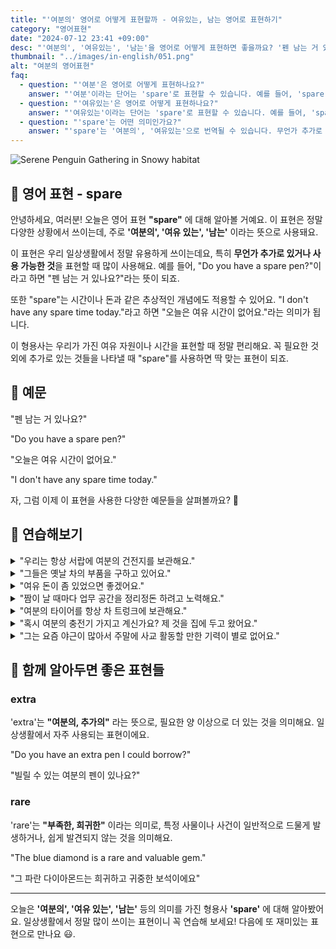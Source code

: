 ```yaml
---
title: "'여분의' 영어로 어떻게 표현할까 - 여유있는, 남는 영어로 표현하기"
category: "영어표현"
date: "2024-07-12 23:41 +09:00"
desc: "'여분의', '여유있는', '남는'을 영어로 어떻게 표현하면 좋을까요? '펜 남는 거 있나요?', '오늘은 여유 시간이 없어요' 등을 영어로 표현하는 법을 배워봅시다. 다양한 예문을 통해서 연습하고 본인의 표현으로 만들어 보세요."
thumbnail: "../images/in-english/051.png"
alt: "여분의 영어표현"
faq:
  - question: "'여분'은 영어로 어떻게 표현하나요?"
    answer: "'여분'이라는 단어는 'spare'로 표현할 수 있습니다. 예를 들어, 'spare key'는 '여분의 열쇠'를 의미합니다."
  - question: "'여유있는'은 영어로 어떻게 표현하나요?"
    answer: "'여유있는'이라는 단어는 'spare'로 표현할 수 있습니다. 예를 들어, 'spare time'은 여유시간을 의미합니다."
  - question: "'spare'는 어떤 의미인가요?"
    answer: "'spare'는 '여분의', '여유있는'으로 번역될 수 있습니다. 무언가 추가로 있거나 사용가능할 때 사용하며 시간이나 돈과 같은 추상적인 개념에도 사용할 수 있습니다. 예를들어, 'I don't have any spare time today.'라고 하면 오늘은 여유시간이 없다는 의미입니다."
---
```


![Serene Penguin Gathering in Snowy habitat](../images/in-english/051-1.avif)

## 🌟 영어 표현 - spare

안녕하세요, 여러분! 오늘은 영어 표현 **"spare"** 에 대해 알아볼 거예요. 이 표현은 정말 다양한 상황에서 쓰이는데, 주로 **'여분의', '여유 있는', '남는'** 이라는 뜻으로 사용돼요.

이 표현은 우리 일상생활에서 정말 유용하게 쓰이는데요, 특히 **무언가 추가로 있거나 사용 가능한 것**을 표현할 때 많이 사용해요. 예를 들어, "Do you have a spare pen?"이라고 하면 "펜 남는 거 있나요?"라는 뜻이 되죠.

또한 "spare"는 시간이나 돈과 같은 추상적인 개념에도 적용할 수 있어요. "I don't have any spare time today."라고 하면 "오늘은 여유 시간이 없어요."라는 의미가 됩니다.

이 형용사는 우리가 가진 여유 자원이나 시간을 표현할 때 정말 편리해요. 꼭 필요한 것 외에 추가로 있는 것들을 나타낼 때 "spare"를 사용하면 딱 맞는 표현이 되죠.

## 📖 예문

"펜 남는 거 있나요?"

"Do you have a spare pen?"

"오늘은 여유 시간이 없어요."

"I don't have any spare time today."

자, 그럼 이제 이 표현을 사용한 다양한 예문들을 살펴볼까요? 🚀

## 💬 연습해보기

<details>
<summary>"우리는 항상 서랍에 여분의 건전지를 보관해요."</summary>
<span>"We always keep spare batteries in the drawer."</span>
</details>

<details>
<summary>"그들은 옛날 차의 부품을 구하고 있어요."</summary>
<span>"They're looking for spare parts for the old car."</span>
</details>

<details>
<summary>"여유 돈이 좀 있었으면 좋겠어요."</summary>
<span>"I wish I had some spare cash <a href="/blog/in-english/060.have-something-lying-around/">lying around.</a>"</span>
</details>

<details>
<summary>"짬이 날 때마다 업무 공간을 정리정돈 하려고 노력해요."</summary>
<span>"When I have a spare moment, I try to declutter my workspace to stay organized."</span>
</details>

<details>
<summary>"여분의 타이어를 항상 차 트렁크에 보관해요."</summary>
<span>"I always keep a spare tire in the trunk of my car."</span>
</details>

<details>
<summary>"혹시 여분의 충전기 가지고 계신가요? 제 것을 집에 두고 왔어요."</summary>
<span>"Do you have a spare charger? I left mine at home."</span>
</details>

<details>
<summary>"그는 요즘 야근이 많아서 주말에 사교 활동할 만한 기력이 별로 없어요."</summary>
<span>"He's been working overtime lately, so he doesn't have much spare energy for socializing on weekends."</span>
</details>

## 🤝 함께 알아두면 좋은 표현들

### extra

'extra'는 **"여분의, 추가의"** 라는 뜻으로, 필요한 양 이상으로 더 있는 것을 의미해요. 일상생활에서 자주 사용되는 표현이에요.

"Do you have an extra pen I could borrow?"

"빌릴 수 있는 여분의 펜이 있나요?"

### rare

'rare'는 **"부족한, 희귀한"** 이라는 의미로, 특정 사물이나 사건이 일반적으로 드물게 발생하거나, 쉽게 발견되지 않는 것을 의미해요.

"The blue diamond is a rare and valuable gem."

"그 파란 다이아몬드는 희귀하고 귀중한 보석이에요"

---

오늘은 **'여분의', '여유 있는', '남는'** 등의 의미를 가진 형용사 **'spare'** 에 대해 알아봤어요. 일상생활에서 정말 많이 쓰이는 표현이니 꼭 연습해 보세요! 다음에 또 재미있는 표현으로 만나요 😃.
